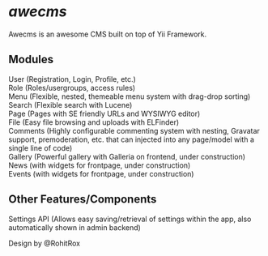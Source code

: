 *awecms*
=========================

Awecms is an awesome CMS built on top of Yii Framework.

Modules
--------------
User (Registration, Login, Profile, etc.)  
Role (Roles/usergroups, access rules)  
Menu (Flexible, nested, themeable menu system with drag-drop sorting)  
Search (Flexible search with Lucene)  
Page (Pages with SE friendly URLs and WYSIWYG editor)  
File (Easy file browsing and uploads with ELFinder)  
Comments (Highly configurable commenting system with nesting, Gravatar support, premoderation, etc. that can injected into any page/model with a single line of code)  
Gallery (Powerful gallery with Galleria on frontend, under construction)  
News (with widgets for frontpage, under construction)  
Events (with widgets for frontpage, under construction)  


Other Features/Components
-----------------
Settings API (Allows easy saving/retrieval of settings within the app, also automatically shown in admin backend)



Design by @RohitRox


